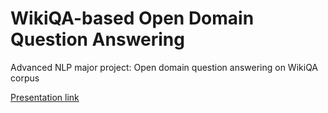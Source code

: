# WikiQA-based Open Domain Question Answering
Advanced NLP major project: Open domain question answering on WikiQA corpus

[Presentation link](https://docs.google.com/presentation/d/1ir22FmPh3d-rEY24vr2MzvYMIW3QHN8iESVevjf4mF8/edit?usp=sharing)
